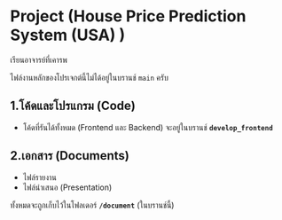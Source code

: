 # Project (House Price Prediction System (USA) )

เรียนอาจารย์ที่เคารพ

ไฟล์งานหลักของโปรเจกต์นี้ไม่ได้อยู่ในบรานช์ `main` ครับ

## 1.โค้ดและโปรแกรม (Code)

* โค้ดที่รันได้ทั้งหมด (Frontend และ Backend) จะอยู่ในบรานช์ **`develop_frontend`**

## 2.เอกสาร (Documents)

* ไฟล์รายงาน
* ไฟล์นำเสนอ (Presentation)

ทั้งหมดจะถูกเก็บไว้ในโฟลเดอร์ **`/document`** (ในบรานช์นี้)
